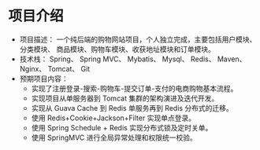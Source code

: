 # 项目介绍
* 项目描述： 一个纯后端的购物网站项目，个人独立完成，主要包括用户模块、分类模块、
商品模块、购物车模块、收获地址模块和订单模块。
* 技术栈： Spring、 Spring MVC、 Mybatis、 Mysql、 Redis、 Maven、 Nginx、 Tomcat、 Git
* 预期项目内容：
    * 实现了注册登录-搜索-购物车-提交订单-支付的电商购物基本流程。
    * 实现项目从单服务器到 Tomcat 集群的架构演进及迭代开发。
    * 实现从 Guava Cache 到 Redis 单服务再到 Redis 分布式的迁移。
    * 使用 Redis+Cookie+Jackson+Filter 实现单点登录。
    * 使用 Spring Schedule + Redis 实现分布式锁及定时关单。
    * 使用 SpringMVC 进行全局异常处理和权限统一校验。